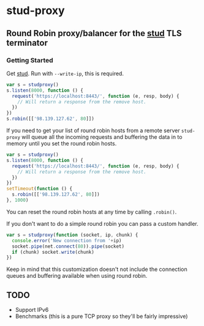 # stud-proxy 

## Round Robin proxy/balancer for the [stud](https://github.com/bumptech/stud) TLS terminator

### Getting Started

Get [stud](https://github.com/bumptech/stud). Run with `--write-ip`, this is required.

```javascript
var s = studproxy()
s.listen(8000, function () {
  request('https://localhost:8443/', function (e, resp, body) {
    // Will return a response from the remove host.
  })
})
s.robin([['98.139.127.62', 80]])
```

If you need to get your list of round robin hosts from a remote server `stud-proxy` will queue all the incoming requests and buffering the data in to memory until you set the round robin hosts.

```javascript
var s = studproxy()
s.listen(8000, function () {
  request('https://localhost:8443/', function (e, resp, body) {
    // Will return a response from the remove host.
  })
})
setTimeout(function () {
  s.robin([['98.139.127.62', 80]])
}, 1000)
```

You can reset the round robin hosts at any time by calling `.robin()`.

If you don't want to do a simple round robin you can pass a custom handler.

```javascript
var s = studproxy(function (socket, ip, chunk) {
  console.error('New connection from '+ip)
  socket.pipe(net.connect(80)).pipe(socket)
  if (chunk) socket.write(chunk)
})
```

Keep in mind that this customization doesn't not include the connection queues and buffering available when using round robin.

## TODO

* Support IPv6
* Benchmarks (this is a pure TCP proxy so they'll be fairly impressive)